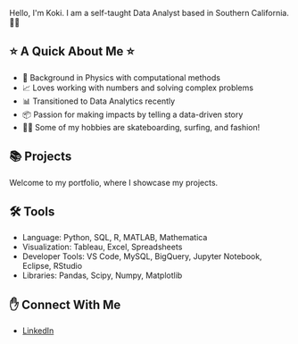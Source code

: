 Hello, I'm Koki. I am a self-taught Data Analyst based in Southern California. 👨‍💻

## ⭐️ A Quick About Me ⭐️

- 🔭 Background in Physics with computational methods
- 📈 Loves working with numbers and solving complex problems
- 📊 Transitioned to Data Analytics recently
- 📦 Passion for making impacts by telling a data-driven story
- 🏄‍♂️ Some of my hobbies are skateboarding, surfing, and fashion!
  
## 📚 Projects

Welcome to my portfolio, where I showcase my projects.

## 🛠️ Tools

- Language: Python, SQL, R, MATLAB, Mathematica
- Visualization: Tableau, Excel, Spreadsheets
- Developer Tools: VS Code, MySQL, BigQuery, Jupyter Notebook, Eclipse, RStudio
- Libraries: Pandas, Scipy, Numpy, Matplotlib

## ✋ Connect With Me

- [LinkedIn](https://www.linkedin.com/in/koki-nishida/)


